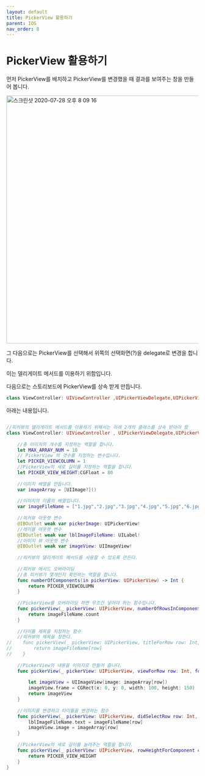 ```yaml
---
layout: default
title: PickerView 활용하기
parent: IOS
nav_order: 8
---
```


# PickerView 활용하기

먼저 PickerView를 배치하고 PickerView를 변경했을 때 결과를 보여주는 창을 만들어 봅니다.

<img width="651" alt="스크린샷 2020-07-28 오후 8 09 16" src="https://user-images.githubusercontent.com/16849874/88689471-784cea80-d135-11ea-87d6-84a691264925.png">

그 다음으로는 PickerView를 선택해서 위쪽의 선택화면(?)을 delegate로 변경을 합니다.

이는 델리게이트 메서드를 이용하기 위함입니다.

다음으로는 스토리보드에 PickerView를 상속 받게 만듭니다.

```swift
class ViewController: UIViewController ,UIPickerViewDelegate,UIPickerViewDataSource{
```

아래는 내용입니다.

```swift

//피커뷰의 델리게이트 메서드를 이용하기 위해서는 아래 2개의 클래스를 상속 받아야 함
class ViewController: UIViewController , UIPickerViewDelegate,UIPickerViewDataSource{
    
    //총 이미지의 개수를 지정하는 역할을 합니다.
    let MAX_ARRAY_NUM = 10
    // PickerView 의 갯수를 지정하는 변수입니다.
    let PICKER_VIEWCOLUMN = 1
    //PickerView의 세로 길이를 지정하는 역할을 합니다.
    let PICKER_VIEW_HEIGHT:CGFloat = 80
    
    //이미지 배열을 만듭니다.
    var imageArray = [UIImage?]()
    
    //이미지의 이름의 배열입니다.
    var imageFileName = ["1.jpg","2.jpg","3.jpg","4.jpg","5.jpg","6.jpg","7.jpg","8.jpg","9.jpg","10.jpg"]
    
    //피커뷰 아웃렛 변수
    @IBOutlet weak var pickerImage: UIPickerView!
    //레이블 아웃렛 변수
    @IBOutlet weak var lblImageFileName: UILabel!
    //이미지 뷰 아웃렛 변수
    @IBOutlet weak var imageView: UIImageView!
    
    //피커뷰의 델리게이트 메서드를 사용할 수 있도록 만든다.
    
    //피커뷰 메서드 오버라이딩
    //총 피커뷰가 몇개인지 확인하는 역할을 합니다.
    func numberOfComponents(in pickerView: UIPickerView) -> Int {
        return PICKER_VIEWCOLUMN
    }
    
    //PickerView를 오버라이딩 하면 무조건 넣어야 하는 함수입니다.
    func pickerView(_ pickerView: UIPickerView, numberOfRowsInComponent component: Int) -> Int {
        return imageFileName.count
    }
    
    //타이틀 제목을 지정하는 함수
    //피커뷰의 제목을 정한다.
//    func pickerView(_ pickerView: UIPickerView, titleForRow row: Int, forComponent component: Int) -> String? {
//        return imageFileName[row]
//    }
    
    //PickerView의 내용을 이미지로 만들어 줍니다.
    func pickerView(_ pickerView: UIPickerView, viewForRow row: Int, forComponent component: Int, reusing view: UIView?) -> UIView {
        
        let imageView = UIImageView(image: imageArray[row])
        imageView.frame = CGRect(x: 0, y: 0, width: 100, height: 150)
        return imageView
    }
    
    //이미지를 변경하고 타이틀을 변경하는 함수
    func pickerView(_ pickerView: UIPickerView, didSelectRow row: Int, inComponent component: Int) {
        lblImageFileName.text = imageFileName[row]
        imageView.image = imageArray[row]
    }
    
    //PickerView의 세로 길이를 늘려주는 역할을 합니다.
    func pickerView(_ pickerView: UIPickerView, rowHeightForComponent component: Int) -> CGFloat {
        return PICKER_VIEW_HEIGHT
    }
}


```